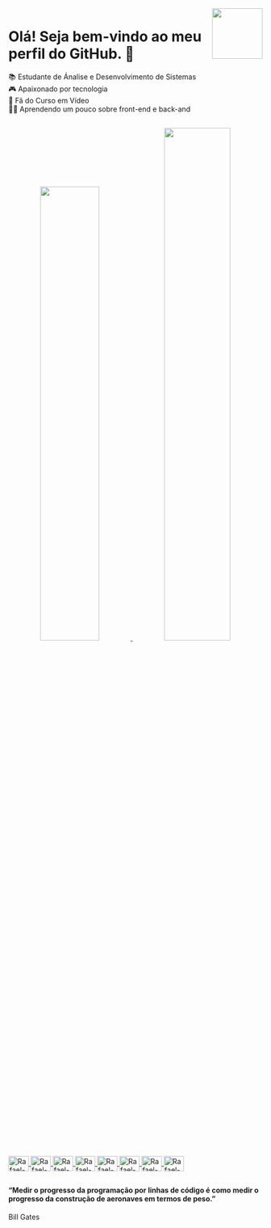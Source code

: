 <img src = "https://i.giphy.com/media/du3J3cXyzhj75IOgvA/giphy.webp" width = "100px" align="right">

# Olá! Seja bem-vindo ao meu perfil do GitHub. 👋

📚 Estudante de Ánalise e Desenvolvimento de Sistemas
<br>🎮 Apaixonado por tecnologia 
<br>💙 Fã do Curso em Vídeo
<br>👨‍🎓 Aprendendo um pouco sobre front-end e back-and

##

<div align="center">
  <a href="https://github.com/rafaeln96">
  <img width="48%" src="https://github-readme-stats.vercel.app/api?username=rafaeln96&show_icons=true&theme=merko&include_all_commits=true&count_private=true"/>
  <img width="51%" src="https://github-readme-stats.vercel.app/api/top-langs/?username=rafaeln96&layout=compact&langs_count=7&theme=merko"/>
</div>

## 

<div style="display: inline_block"><br>
  <a href="https://www.w3schools.com/html/" rel="nofollow">
  <img align="center" alt="Rafael-HTML" height="30" width="40" src="https://cdn.jsdelivr.net/gh/devicons/devicon/icons/html5/html5-original.svg">
  </a>
  <a href="https://www.w3schools.com/css/" rel="nofollow">
  <img align="center" alt="Rafael-CSS" height="30" width="40" src="https://cdn.jsdelivr.net/gh/devicons/devicon/icons/css3/css3-original.svg">
  </a>
  <a href="https://developer.mozilla.org/en-US/docs/Web/JavaScript" rel="nofollow">
  <img align="center" alt="Rafael-Js" height="30" width="40" src="https://cdn.jsdelivr.net/gh/devicons/devicon/icons/javascript/javascript-original.svg">
  </a>
  <a href="https://www.python.org/" rel="nofollow">
  <img align="center" alt="Rafael-Python" height="30" width="40" src="https://cdn.jsdelivr.net/gh/devicons/devicon/icons/python/python-original.svg">
  </a>
  <a href="https://www.jetbrains.com/pt-br/pycharm/download" rel="nofollow">
  <img align="center" alt="Rafael-Pycharm" height="30" width="40" src="https://cdn.jsdelivr.net/gh/devicons/devicon/icons/pycharm/pycharm-original.svg">
  </a>
  <a href="https://code.visualstudio.com/" rel="nofollow">
  <img align="center" alt="Rafael-Vscode" height="30" width="40" src="https://cdn.jsdelivr.net/gh/devicons/devicon/icons/vscode/vscode-original.svg">
  </a>
  <a href="https://www.adobe.com/br/products/photoshop.html" rel="nofollow">
  <img align="center" alt="Rafael-Photoshop" height="30" width="40" src="https://cdn.jsdelivr.net/gh/devicons/devicon/icons/photoshop/photoshop-plain.svg">
  </a>
  <a href="https://slack.com/intl/pt-br/" rel="nofollow">
  <img align="center" alt="Rafael-Slack" height="30" width="40" src="https://cdn.jsdelivr.net/gh/devicons/devicon/icons/slack/slack-original.svg">
  </a>
</div>

##

#### “Medir o progresso da programação por linhas de código é como medir o progresso da construção de aeronaves em termos de peso.”
Bill Gates 
